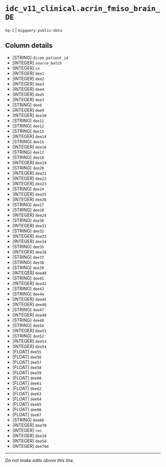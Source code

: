 # `idc_v11_clinical.acrin_fmiso_brain_DE`
`bq-1` | `bigquery-public-data`

## Column details
* [STRING]    `dicom_patient_id`
* [INTEGER]   `source_batch`
* [INTEGER]   `cn`
* [INTEGER]   `dee1`
* [INTEGER]   `dee2`
* [INTEGER]   `dee3`
* [INTEGER]   `dee4`
* [INTEGER]   `dee5`
* [INTEGER]   `dee7`
* [STRING]    `dee8`
* [INTEGER]   `dee9`
* [INTEGER]   `dee10`
* [STRING]    `dee11`
* [STRING]    `dee12`
* [STRING]    `dee13`
* [INTEGER]   `dee14`
* [STRING]    `dee15`
* [INTEGER]   `dee16`
* [STRING]    `dee17`
* [STRING]    `dee18`
* [INTEGER]   `dee19`
* [STRING]    `dee20`
* [INTEGER]   `dee21`
* [INTEGER]   `dee22`
* [INTEGER]   `dee23`
* [STRING]    `dee24`
* [INTEGER]   `dee25`
* [INTEGER]   `dee26`
* [STRING]    `dee27`
* [STRING]    `dee28`
* [INTEGER]   `dee29`
* [STRING]    `dee30`
* [INTEGER]   `dee31`
* [STRING]    `dee32`
* [INTEGER]   `dee33`
* [INTEGER]   `dee34`
* [STRING]    `dee35`
* [INTEGER]   `dee36`
* [STRING]    `dee37`
* [STRING]    `dee38`
* [STRING]    `dee39`
* [INTEGER]   `dee40`
* [STRING]    `dee41`
* [INTEGER]   `dee42`
* [STRING]    `dee43`
* [STRING]    `dee44`
* [INTEGER]   `dee45`
* [INTEGER]   `dee46`
* [STRING]    `dee47`
* [INTEGER]   `dee48`
* [STRING]    `dee49`
* [STRING]    `dee50`
* [INTEGER]   `dee51`
* [STRING]    `dee52`
* [INTEGER]   `dee53`
* [INTEGER]   `dee54`
* [FLOAT]     `dee55`
* [FLOAT]     `dee56`
* [FLOAT]     `dee57`
* [FLOAT]     `dee58`
* [FLOAT]     `dee59`
* [FLOAT]     `dee60`
* [FLOAT]     `dee61`
* [FLOAT]     `dee62`
* [FLOAT]     `dee63`
* [FLOAT]     `dee64`
* [FLOAT]     `dee65`
* [FLOAT]     `dee66`
* [FLOAT]     `dee67`
* [STRING]    `dee68`
* [INTEGER]   `dee70`
* [INTEGER]   `rec`
* [INTEGER]   `dee2d`
* [INTEGER]   `dee5d`
* [INTEGER]   `dee70d`

-------------------------------------------------------------------------------
*Do not make edits above this line.*
